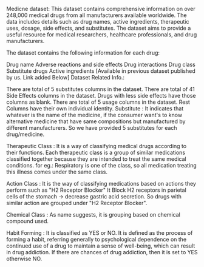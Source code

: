 Medicne dataset:
This dataset contains comprehensive information on over 248,000 medical drugs from all manufacturers available worldwide. The data includes details such as drug names, active ingredients, therapeutic uses, dosage, side effects, and substitutes. The dataset aims to provide a useful resource for medical researchers, healthcare professionals, and drug manufacturers.

The dataset contains the following information for each drug:

Drug name
Adverse reactions and side effects
Drug interactions
Drug class
Substitute drugs
Active ingredients [Available in previous dataset published by us. Link added Below]
Dataset Related Info.:

There are total of 5 substitutes columns in the dataset.
There are total of 41 Side Effects columns in the dataset. Drugs with less side effects have those columns as blank.
There are total of 5 usage columns in the dataset.
Rest Columns have their own individual identity.
Substitute : It indicates that whatever is the name of the medicine, if the consumer want's to know alternative medicine that have same compositions but manufactured by different manufacturers. So we have provided 5 substitutes for each drug/medicine.

Therapeutic Class : It is a way of classifying medical drugs according to their functions. Each therapeutic class is a group of similar medications classified together because they are intended to treat the same medical conditions. for eg.: Respiratory is one of the class, so all medication treating this illness comes under the same class.

Action Class : It is the way of classifying medications based on actions they perform such as "H2 Receptor Blocker" It Block H2 receptors in parietal cells of the stomach → decrease gastric acid secretion. So drugs with similar action are grouped under "H2 Receptor Blocker".

Chemical Class : As name suggests, it is grouping based on chemical compound used.

Habit Forming : It is classified as YES or NO. It is defined as the process of forming a habit, referring generally to psychological dependence on the continued use of a drug to maintain a sense of well-being, which can result in drug addiction. If there are chances of drug addiction, then it is set to YES otherwise NO.
